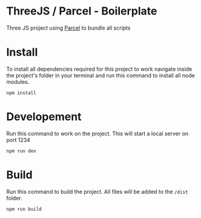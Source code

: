 # ThreeJS / Parcel - Boilerplate

Three JS project using [Parcel](https://parceljs.org/getting_started.html) to bundle all scripts

# Install

To install all dependencies required for this project to work navigate inside the project's folder in your terminal and run this command to install all node modules.

`npm install`

# Developement

Run this command to work on the project. This will start a local server on port 1234

`npm run dev`

# Build

Run this command to build the project. All files will be added to the `/dist` folder.

`npm run build`
